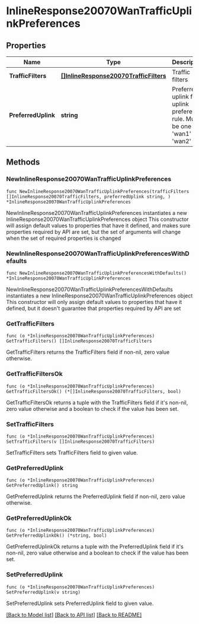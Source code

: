 # InlineResponse20070WanTrafficUplinkPreferences

## Properties

Name | Type | Description | Notes
------------ | ------------- | ------------- | -------------
**TrafficFilters** | [**[]InlineResponse20070TrafficFilters**](InlineResponse20070TrafficFilters.md) | Traffic filters | 
**PreferredUplink** | **string** | Preferred uplink for uplink preference rule. Must be one of: &#39;wan1&#39; or &#39;wan2&#39; | 

## Methods

### NewInlineResponse20070WanTrafficUplinkPreferences

`func NewInlineResponse20070WanTrafficUplinkPreferences(trafficFilters []InlineResponse20070TrafficFilters, preferredUplink string, ) *InlineResponse20070WanTrafficUplinkPreferences`

NewInlineResponse20070WanTrafficUplinkPreferences instantiates a new InlineResponse20070WanTrafficUplinkPreferences object
This constructor will assign default values to properties that have it defined,
and makes sure properties required by API are set, but the set of arguments
will change when the set of required properties is changed

### NewInlineResponse20070WanTrafficUplinkPreferencesWithDefaults

`func NewInlineResponse20070WanTrafficUplinkPreferencesWithDefaults() *InlineResponse20070WanTrafficUplinkPreferences`

NewInlineResponse20070WanTrafficUplinkPreferencesWithDefaults instantiates a new InlineResponse20070WanTrafficUplinkPreferences object
This constructor will only assign default values to properties that have it defined,
but it doesn't guarantee that properties required by API are set

### GetTrafficFilters

`func (o *InlineResponse20070WanTrafficUplinkPreferences) GetTrafficFilters() []InlineResponse20070TrafficFilters`

GetTrafficFilters returns the TrafficFilters field if non-nil, zero value otherwise.

### GetTrafficFiltersOk

`func (o *InlineResponse20070WanTrafficUplinkPreferences) GetTrafficFiltersOk() (*[]InlineResponse20070TrafficFilters, bool)`

GetTrafficFiltersOk returns a tuple with the TrafficFilters field if it's non-nil, zero value otherwise
and a boolean to check if the value has been set.

### SetTrafficFilters

`func (o *InlineResponse20070WanTrafficUplinkPreferences) SetTrafficFilters(v []InlineResponse20070TrafficFilters)`

SetTrafficFilters sets TrafficFilters field to given value.


### GetPreferredUplink

`func (o *InlineResponse20070WanTrafficUplinkPreferences) GetPreferredUplink() string`

GetPreferredUplink returns the PreferredUplink field if non-nil, zero value otherwise.

### GetPreferredUplinkOk

`func (o *InlineResponse20070WanTrafficUplinkPreferences) GetPreferredUplinkOk() (*string, bool)`

GetPreferredUplinkOk returns a tuple with the PreferredUplink field if it's non-nil, zero value otherwise
and a boolean to check if the value has been set.

### SetPreferredUplink

`func (o *InlineResponse20070WanTrafficUplinkPreferences) SetPreferredUplink(v string)`

SetPreferredUplink sets PreferredUplink field to given value.



[[Back to Model list]](../README.md#documentation-for-models) [[Back to API list]](../README.md#documentation-for-api-endpoints) [[Back to README]](../README.md)


